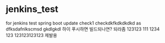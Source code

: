 # jenkins_test
for jenkins test spring boot 
update check1
checkdkfkdkdkdkd
as
dfksdafnlkscmsd
gkdlgkdl
하이
푸시하면 빌드되나연?
되라좀
123123
111
1234
123
123123123123
제발용